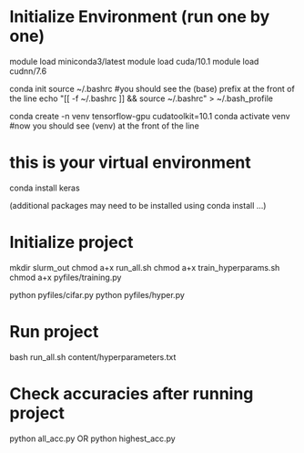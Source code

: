 # Initialize Environment (run one by one)
module load miniconda3/latest
module load cuda/10.1
module load cudnn/7.6

conda init
source ~/.bashrc  #you should see the (base) prefix at the front of the line
echo "[[ -f ~/.bashrc ]] && source ~/.bashrc" > ~/.bash_profile


conda create -n venv tensorflow-gpu cudatoolkit=10.1
conda activate venv  #now you should see (venv) at the front of the line
# this is your virtual environment

conda install keras

(additional packages may need to be installed using conda install ...)

# Initialize project
mkdir slurm_out
chmod a+x run_all.sh
chmod a+x train_hyperparams.sh
chmod a+x pyfiles/training.py

python pyfiles/cifar.py
python pyfiles/hyper.py

# Run project
bash run_all.sh content/hyperparameters.txt

# Check accuracies after running project
python all_acc.py
OR
python highest_acc.py
